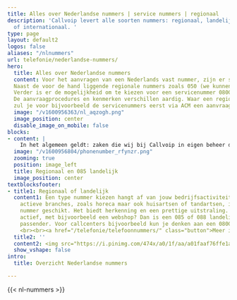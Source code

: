 ```yaml
---
title: Alles over Nederlandse nummers | service nummers | regionaal
description: 'Callvoip levert alle soorten nummers: regionaal, landelijk, service
  of internationaal. '
type: page
layout: default2
logos: false
aliases: "/nlnummers"
url: telefonie/nederlandse-nummers/
hero:
  title: Alles over Nederlandse nummers
  content: Voor het aanvragen van een Nederlands vast nummer, zijn er stiekem ook nog best veel mogelijkheden. 
  Naast de voor de hand liggende regionale nummers zoals 050 (we kunnen alle regio’s leveren), kun je ook kiezen voor een landelijk nummer 085 of 088. 
  Verder is er de mogelijkheid om te kiezen voor een servicenummer 0800/0900. 
  De aanvraagprocedures en kenmerken verschillen aardig. Waar een regionaal nummer gemakkelijk en snel via ons te regelen is, 
  zul je voor bijvoorbeeld de servicenummers eerst via ACM een aanvraag moeten doen.
  image: "/v1600956363/nl_aqzogh.png"
  image_position: center
  disable_image_on_mobile: false
blocks:
- content: |
    In het algemeen geldt: zaken die wij bij Callvoip in eigen beheer doen, gaan snel en gemakkelijk :-) Binnen de nummervoorzieningen is dit van toepassing op de regionale, Nederlandse nummers en de 085 landelijke nummers. Deze kun je gemakkelijk via <a href="/mijncallvoip/">Mijn Callvoip</a> aanvragen en zijn dan vlot actief. Ook als je er meer dan 1 nodig hebt.<br>Is standaard niet goed genoeg voor jouw business? Vraag dan een premium nummer aan. Dat is een nummer wat er mooier uitziet en daardoor makkelijker te onthouden is en er natuurlijk gewoon goed uitziet op jouw website en visitekaartjes.
  image: "/v1600956804/phonenumber_rfynzr.png"
  zooming: true
  position: image_left
  title: Regionaal en 085 landelijk
  image_position: center
textblocksfooter:
- title1: Regionaal of landelijk
  content1: Een type nummer kiezen hangt af van jouw bedrijfsactiviteiten. Voor lokaal
    actieve branches, zoals horeca maar ook huisartsen of tandartsen, is een regionaal
    nummer geschikt. Het biedt herkenning en een prettige uitstraling. Ben je landelijk
    actief, met bijvoorbeeld een webshop? Dan is een 085 of 088 landelijk nummer wellicht
    passender. Voor callcenters bijvoorbeeld kun je denken aan een 0800 of 0900 servicenummer
    <br><br><a href="/telefonie/telefoonnummers/" class="button">Meer informatie</a>
  title2: ''
  content2: <img src="https://i.pinimg.com/474x/a0/1f/aa/a01faaf76ffe1ae9a0eeac3dfd1a44e0.jpg">
  show_vshape: false
intro:
  title: Overzicht Nederlandse nummers

---
```

{{< nl-nummers >}}
